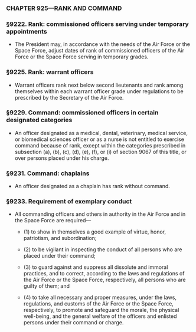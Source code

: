 ### **CHAPTER 925—RANK AND COMMAND**

### §9222. Rank: commissioned officers serving under temporary appointments
* The President may, in accordance with the needs of the Air Force or the Space Force, adjust dates of rank of commissioned officers of the Air Force or the Space Force serving in temporary grades.

### §9225. Rank: warrant officers
* Warrant officers rank next below second lieutenants and rank among themselves within each warrant officer grade under regulations to be prescribed by the Secretary of the Air Force.

### §9229. Command: commissioned officers in certain designated categories
* An officer designated as a medical, dental, veterinary, medical service, or biomedical sciences officer or as a nurse is not entitled to exercise command because of rank, except within the categories prescribed in subsection (a), (b), (c), (d), (e), (f), or (i) of section 9067 of this title, or over persons placed under his charge.

### §9231. Command: chaplains
* An officer designated as a chaplain has rank without command.

### §9233. Requirement of exemplary conduct
* All commanding officers and others in authority in the Air Force and in the Space Force are required—

  * (1) to show in themselves a good example of virtue, honor, patriotism, and subordination;

  * (2) to be vigilant in inspecting the conduct of all persons who are placed under their command;

  * (3) to guard against and suppress all dissolute and immoral practices, and to correct, according to the laws and regulations of the Air Force or the Space Force, respectively, all persons who are guilty of them; and

  * (4) to take all necessary and proper measures, under the laws, regulations, and customs of the Air Force or the Space Force, respectively, to promote and safeguard the morale, the physical well-being, and the general welfare of the officers and enlisted persons under their command or charge.
